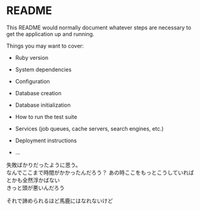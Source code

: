 # README

This README would normally document whatever steps are necessary to get the
application up and running.

Things you may want to cover:

* Ruby version

* System dependencies

* Configuration

* Database creation

* Database initialization

* How to run the test suite

* Services (job queues, cache servers, search engines, etc.)

* Deployment instructions

* ...

失敗ばかりだったように思う。  
なんでここまで時間がかかったんだろう？ 
あの時ここをもっとこうしていればとかも全然浮かばない  
きっと頭が悪いんだろう 

それで諦められるほど馬鹿にはなれないけど  

